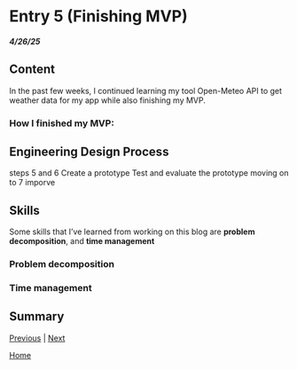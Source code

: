 # Entry 5 (Finishing MVP)
##### 4/26/25
## Content
 In the past few weeks, I continued learning my tool Open-Meteo API to get weather data for my app while also finishing my MVP. 

 ### How I finished my MVP:


 ## Engineering Design Process 
steps 5 and 6 Create a prototype Test and evaluate the prototype moving on to 7 imporve
 ## Skills   
 Some skills that I’ve learned from working on this blog are **problem decomposition**, and **time management**

 ### Problem decomposition

 ### Time management

 ## Summary

[Previous](entry04.md) | [Next](entry06.md)

[Home](../README.md)
